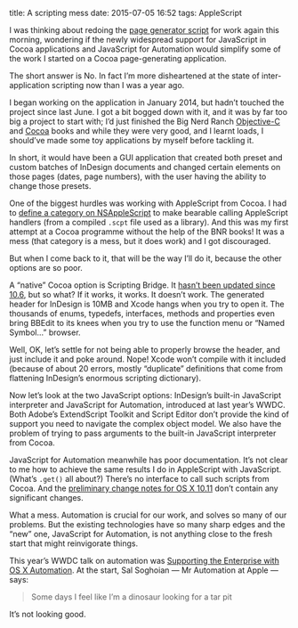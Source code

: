 title: A scripting mess
date: 2015-07-05 16:52
tags: AppleScript

I was thinking about redoing the [page generator script][] for work again this morning, wondering if the newly widespread support for JavaScript in Cocoa applications and JavaScript for Automation would simplify some of the work I started on a Cocoa page-generating application.

[page generator script]: https://github.com/robjwells/feral-four/blob/Illadelph/core.applescript

The short answer is No. In fact I’m more disheartened at the state of inter-application scripting now than I was a year ago.

I began working on the application in January 2014, but hadn’t touched the project since last June. I got a bit bogged down with it, and it was by far too big a project to start with; I’d just finished the Big Nerd Ranch [Objective-C][bnr_objc] and [Cocoa][bnr_cocoa] books and while they were very good, and I learnt loads, I should’ve made some toy applications by myself before tackling it.

[bnr_objc]: https://www.bignerdranch.com/we-write/objective-c-programming/
[bnr_cocoa]: https://www.bignerdranch.com/we-write/cocoa-programming/

In short, it would have been a GUI application that created both preset and custom batches of InDesign documents and changed certain elements on those pages (dates, page numbers), with the user having the ability to change those presets.

One of the biggest hurdles was working with AppleScript from Cocoa. I had to [define a category on NSAppleScript][category] to make bearable calling AppleScript handlers (from a compiled `.scpt` file used as a library). And this was my first attempt at a Cocoa programme without the help of the BNR books! It was a mess (that category is a mess, but it does work) and I got discouraged.

[category]: https://gist.github.com/robjwells/9d1480e4b7a1a8312eca

But when I come back to it, that will be the way I’ll do it, because the other options are so poor.

A “native” Cocoa option is Scripting Bridge. It [hasn’t been updated since 10.6][sb_release_notes], but so what? If it works, it works. It doesn’t work. The generated header for InDesign is 10MB and Xcode hangs when you try to open it. The thousands of enums, typedefs, interfaces, methods and properties even bring BBEdit to its knees when you try to use the function menu or “Named Symbol…” browser.

[sb_release_notes]: https://developer.apple.com/library/mac/releasenotes/ScriptingAutomation/RN-ScriptingBridge/

Well, OK, let’s settle for not being able to properly browse the header, and just include it and poke around. Nope! Xcode won’t compile with it included (because of about 20 errors, mostly “duplicate” definitions that come from flattening InDesign’s enormous scripting dictionary).

Now let’s look at the two JavaScript options: InDesign’s built-in JavaScript interpreter and JavaScript for Automation, introduced at last year’s WWDC. Both Adobe’s ExtendScript Toolkit and Script Editor don’t provide the kind of support you need to navigate the complex object model. We also have the problem of trying to pass arguments to the built-in JavaScript interpreter from Cocoa.

JavaScript for Automation meanwhile has poor documentation. It’s not clear to me how to achieve the same results I do in AppleScript with JavaScript. (What’s `.get()` all about?) There’s no interface to call such scripts from Cocoa. And the [preliminary change notes for OS X 10.11][jxa_1011] don’t contain any significant changes.

[jxa_1011]: https://developer.apple.com/library/prerelease/mac/releasenotes/InterapplicationCommunication/RN-JavaScriptForAutomation/Articles/OSX10-11.html

What a mess. Automation is crucial for our work, and solves so many of our problems. But the existing technologies have so many sharp edges and the “new” one, JavaScript for Automation, is not anything close to the fresh start that might reinvigorate things.

This year’s WWDC talk on automation was [Supporting the Enterprise with OS X Automation][wwdc_2015]. At the start, Sal Soghoian — Mr Automation at Apple — says:

> Some days I feel like I’m a dinosaur looking for a tar pit

[wwdc_2015]: https://developer.apple.com/videos/wwdc/2015/?id=306

It’s not looking good.
